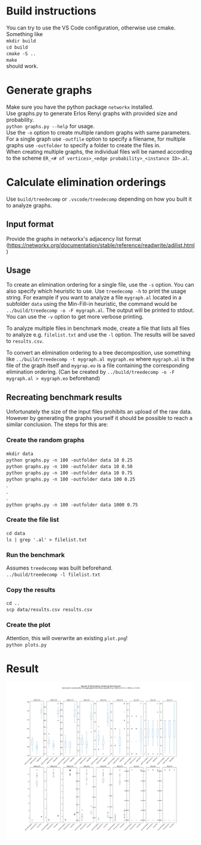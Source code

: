 
# Build instructions

You can try to use the VS Code configuration, otherwise use cmake.  
Something like  
`mkdir build`  
`cd build`  
`cmake -S ..`  
`make`  
should work.

# Generate graphs

Make sure you have the python package `networkx` installed.  
Use graphs.py to generate Erlos Renyi graphs with provided size and probability.  
`python graphs.py --help` for usage.  
Use the `-n` option to create multiple random graphs with same parameters.  
For a single graph use `-outfile` option to specify a filename, for multiple graphs use `-outfolder` to specify a folder to create the files in.  
When creating multiple graphs, the individual files will be named according to the scheme `ER_<# of vertices>_<edge probability>_<instance ID>.al`.

# Calculate elimination orderings

Use `build/treedecomp` or `.vscode/treedecomp` depending on how you built it to analyze graphs.

## Input format

Provide the graphs in networkx's adjacency list format (https://networkx.org/documentation/stable/reference/readwrite/adjlist.html)

## Usage

To create an elimination ordering for a single file, use the `-s` option. You can also specify which heuristic to use.
Use `treedecomp -h` to print the usage string.
For example if you want to analyze a file `mygraph.al` located in a subfolder `data` using the Min-Fill-in heuristic, the command would be `../build/treedecomp -o -F mygraph.al`. The output will be printed to stdout.
You can use the `-v` option to get more verbose printing.

To analyze multiple files in benchmark mode, create a file that lists all files to analyze e.g. `filelist.txt` and use the `-l` option. The results will be saved to `results.csv`.

To convert an elimination ordering to a tree decomposition, use something like `../build/treedecomp -t mygraph.al mygraph.eo` where `mygraph.al` is the file of the graph itself and `mygrap.eo` is a file containing the corresponding elimination ordering. (Can be created by `../build/treedecomp -o -F mygraph.al > mygraph.eo` beforehand)

## Recreating benchmark results

Unfortunately the size of the input files prohibits an upload of the raw data. However by generating the graphs yourself it should be possible to reach a similar conclusion.
The steps for this are:

### Create the random graphs

`mkdir data`  
`python graphs.py -n 100 -outfolder data 10 0.25`  
`python graphs.py -n 100 -outfolder data 10 0.50`  
`python graphs.py -n 100 -outfolder data 10 0.75`  
`python graphs.py -n 100 -outfolder data 100 0.25`  
.  
.  
.  
`python graphs.py -n 100 -outfolder data 1000 0.75`  

### Create the file list

`cd data`  
`ls | grep '.al' > filelist.txt`

### Run the benchmark

Assumes `treedecomp` was built beforehand.  
`../build/treedecomp -l filelist.txt`

### Copy the results
`cd ..`  
`scp data/results.csv results.csv`

### Create the plot

Attention, this will overwrite an existing `plot.png`!  
`python plots.py`

# Result
![plot](./plot.png)